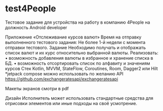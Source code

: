 # test4People
Тестовое задание для устройства на работу в компанию 4People на должность Android developer

Приложение «Отслеживание курсов валют»
Время на отправку выполненного тестового задания:
Не более 1-й недели с момента отправки тестового.
Задание
Необходимо получать и отображать список валют и их курс относительно выбранной валюты.
Реализовать:
• возможность добавления валюты в избранное и хранение списка в БД.
• возможность отсортировать список по алфавиту и значениям курсов
Стек
Kotlin, MVVM, StateFlow, Coroutines, Room, Dagger2 или Hilt
*jetpack compose можно использовать по желанию
API
https://github.com/exchangeratesapi/exchangeratesapi

Макеты экранов смотри в pdf 

Дизайн
Исполнитель может использовать стандартные средства для отрисовки элементов или иные подходы на своё усмотрение.
